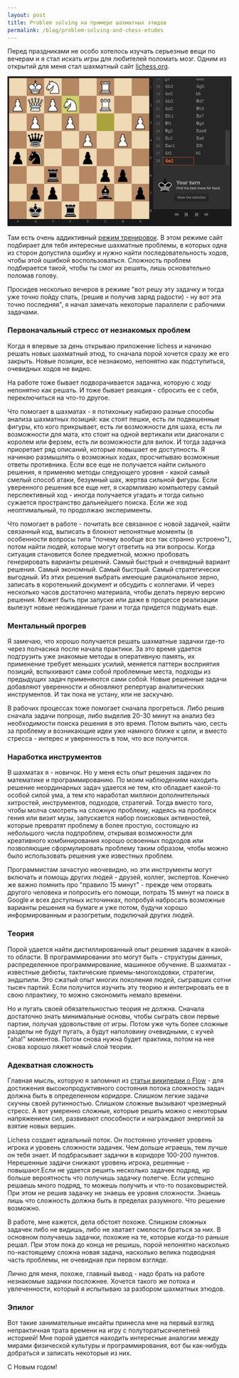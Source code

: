 ```yaml
---
layout: post
title: Problem solving на примере шахматных этюдов
permalink: /blog/problem-solving-and-chess-etudes
---
```


Перед праздниками не особо хотелось изучать серьезные вещи по вечерам и я стал искать игры для любителей поломать мозг. Одним из открытий для меня стал шахматный сайт [lichess.org](https://lichess.org).

![Lichess screenshot](/img/lichess.png)

Там есть очень аддиктивный [режим тренировок](https://en.lichess.org/training). В этом режиме сайт подбирает для тебя интересные шахматные проблемы, в которых одна из сторон допустила ошибку и нужно найти последовательность ходов, чтобы этой ошибкой воспользоваться. Сложность проблем подбирается такой, чтобы ты смог их решить, лишь основательно поломав голову.

Просидев несколько вечеров в режиме "вот решу эту задачку и тогда уже точно пойду спать, (решив и получив заряд радости) - ну вот эта точно последняя", я начал замечать некоторые параллели с рабочими задачами.
<!--more-->

### Первоначальный стресс от незнакомых проблем

Когда я впервые за день открываю приложение lichess и начинаю решать новых шахматный этюд, то сначала порой хочется сразу же его закрыть. Новые позиции, все незнакомо, непонятно как подступиться, очевидных ходов не видно.

На работе тоже бывает подворачивается задачка, которую с ходу непонятно как решать. И тоже бывает реакция - сбросить ее с себя, переключиться на что-то другое.

Что помогает в шахматах - я потихоньку набираю разные способы анализа шахматных позиций: как стоят пешки, есть ли подвешенные фигуры, кто кого прикрывает, есть ли возможности для шаха, есть ли возможности для мата, кто стоит на одной вертикали или диагонали с королем или ферзем, есть ли возможности для вилок. И тогда задачка приоретает ряд описаний, которые повышает ее доступность. Я начинаю размышлять о возможных ходах, просчитываю возможные ответы противника. Если все еще не получается найти сильного решения, я применяю методы следующего уровня - какой самый смелый способ атаки, безумный шах, жертва сильной фигуры. Если уверенного решения все еще нет, я скармливаю компьютеру самый перспективный ход - иногда получается угадать и тогда сильно сужается пространство дальнейшего поиска. Если же ход неоптимальный, то продолжаю эксперименты.

Что помогает в работе - почитать все связанное с новой задачей, найти связанный код, выписать в блокнот непонятные моменты (в особенности вопросы типа "почему вообще все так странно устроено"), потом найти людей, которые могут ответить на эти вопросы. Когда ситуация становится более предметной, можно пробовать генерировать варианты решений. Самый быстрый и очевидный вариант решения. Самый экономный. Самый быстрый. Самый стратегически выгодный. Из этих решения выбрать имеющие рациональное зерно, записать в коротенький документ и обсудить с коллегами. И через несколько часов достаточно материала, чтобы делать первую версию решения. Может быть при запуске или даже в процессе реализации вылезут новые неожиданные грани и тогда придется подумать еще.

### Ментальный прогрев

Я замечаю, что хорошо получается решать шахматные задачки где-то через полчасика после начала практики. За это время удается подгрузить уже знакомые методы в оперативную память, их применение требует меньших усилий, меняется паттерн восприятия позиций, вспыхивают сами собой проблемные места, подходы из предыдущих задач применяются сами собой. Новые решенные задачи добавляют уверенности и обновляют репертуар аналитических инструментов. И так пока не устану, или не заскучаю.

В рабочих процессах тоже помогает сначала прогреться. Либо решив сначала задачи попроще, либо выделив 20-30 минут на анализ без необходимости поиска решения в это время. Потом выпить чаю, сесть за проблему и возникающие идеи уже намного ближе к цели, и вместо стресса - интерес и уверенность в том, что все получится.

### Наработка инструментов

В шахматах я - новичок. Но у меня есть опыт решения задачек по математике и программированию. По моим наблюдениям находить решение неординарных задач удается не тем, кто обладает какой-то особой силой ума, а тем кто наработал миллион дополнительных хитростей, инструментов, подходов, стратегий. Тогда вместо того, чтобы молча смотреть на сложную проблему, надеясь на проблеск гения или визит музы, запускается набор поисковых активностей, которые превратят проблему в более простую, состоящую из небольшого числа подпроблем, открывая возможности для креативного комбинирования хорошо освоенных подходов или позволяющие сформулировать проблему таким образом, чтобы можно было использовать решения уже известных проблем.

Программистам зачастую неочевидно, но эти инструменты могут включать и помощь других людей - друзей, коллег, экспертов. Конечно же важно помнить про "правило 15 минут" - прежде чем оторвать другого человека и попросить его помощи, потрать 15 минут на поиск в Google и всех доступных источинках, попробуй набросать возможные варианты решения на бумаге и уже потом, будучи хорошо информированным и разогретым, подключай других людей.

### Теория

Порой удается найти дистиллированный опыт решения задачек в какой-то области. В программировании это могут быть - структуры данных, распределенное программирование, машинное обучение. В шахматах - известные дебюты, тактические приемы-многоходовки, стратегии, эндшпили. Это сжатый опыт многих поколения людей, сыгравших сотни тысяч партий. Если получится изучить эту теорию и интегрировать ее в свою плрактику, то можно сэкономить немало времени.

Но и пугать своей обязательностью теория не должна. Сначала достаточно знать минимальные основы, чтобы сыграть свои первые партии, получая удовольствие от игры. Потом уже чуть более сложные разделы не будут пугать, а будут наполовину очевидными, с кучей "aha!" моментов. Потом снова нужна будет практика, потом на нее снова хорошо ляжет новый слой теории.

### Адекватная сложность

Главная мысль, которую я запомнил из [статьи википедии о Flow](https://en.wikipedia.org/wiki/Flow_(psychology)) - для достижения высокопродуктивного состояния потока сложность задач должна быть в определенном коридоре. Слишком легкие задачи скучны своей рутинностью. Слишком сложные вызывают чрезмерный стресс. А вот умеренно сложные, которые решить можно с некоторым напряжением сил, развивают способности и награждают энергией за взятие новых вершин.

Lichess создает идеальный поток. Он постоянно уточняет уровень игрока и уровень сложности задачек. Чем дольше играешь, тем лучше он тебя знает. И подбрасывает задачки в коридоре 100-200 пунктов. Нерешенные задачи снижают уровень игрока, решенные - повышают.Если не удается решить несколько задачек подряд, ир больше вероятность что получишь задачку полегче. Если успешно решаешь много подряд, то можешь получить и что-то позаковыристей. При этом не решив задачку не знаешь ее уровня сложности. Знаешь лишь что сложность должна быть в пределах разумного. Что решение возможно.

В работе, мне кажется, дела обстоят похоже. Слишком сложных задачек либо не видишь, либо не хватает смелости браться за них. В основном получаешь задачки, похожие на те, которые когда-то раньше решал. При этом пока до конца не решишь, порой непонятно насколько по-настоящему сложна новая задача, насколько велика подводная часть проблемы, не очевидная при первом взгляде.

Лично для меня, похоже, главный вывод - надо брать на работе незнакомые задачки посложнее. Хочется такого же потока и увлеченности, который я испытываю за разбором шахматных этюдов.

### Эпилог

Вот такие занимательные инсайты принесла мне на первый взгляд непрактичная трата времени на игру с полуторатысячелетней историей! Мне порой удается находить интересные аналогии между мирами физической культуры и программирования, вот бы как-нибудь добраться и записать некоторые из них.

С Новым годом!